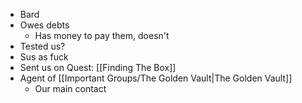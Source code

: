 - Bard
- Owes debts
	- Has money to pay them, doesn't
- Tested us?
- Sus as fuck
- Sent us on Quest: [[Finding The Box]]
- Agent of [[Important Groups/The Golden Vault|The Golden Vault]] 
	- Our main contact